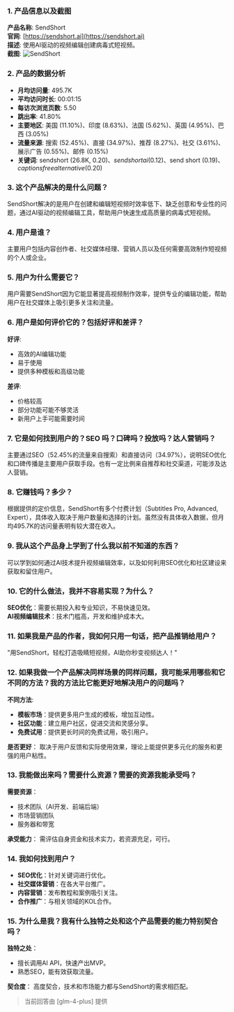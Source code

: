 ### 1. 产品信息以及截图

**产品名称**: SendShort  
**官网**: [https://sendshort.ai](https://sendshort.ai)  
**描述**: 使用AI驱动的视频编辑创建病毒式短视频。  
**截图**: ![SendShort](https://cdn-images.toolify.ai/170349890114747987.jpg)

### 2. 产品的数据分析

- **月均访问量**: 495.7K
- **平均访问时长**: 00:01:15
- **每访次浏览页数**: 5.50
- **跳出率**: 41.80%
- **主要地区**: 美国 (11.10%)、印度 (8.63%)、法国 (5.62%)、英国 (4.95%)、巴西 (3.05%)
- **流量来源**: 搜索 (52.45%)、直接 (34.97%)、推荐 (8.27%)、社交 (3.61%)、展示广告 (0.55%)、邮件 (0.15%)
- **关键词**: sendshort (26.8K, $0.20)、sendshort ai ($0.12)、send short ($0.19)、captions free alternative ($0.20)

### 3. 这个产品解决的是什么问题？

SendShort解决的是用户在创建和编辑短视频时效率低下、缺乏创意和专业性的问题，通过AI驱动的视频编辑工具，帮助用户快速生成高质量的病毒式短视频。

### 4. 用户是谁？

主要用户包括内容创作者、社交媒体经理、营销人员以及任何需要高效制作短视频的个人或企业。

### 5. 用户为什么需要它？

用户需要SendShort因为它能显著提高视频制作效率，提供专业的编辑功能，帮助用户在社交媒体上吸引更多关注和流量。

### 6. 用户是如何评价它的？包括好评和差评？

**好评**:
- 高效的AI编辑功能
- 易于使用
- 提供多种模板和高级功能

**差评**:
- 价格较高
- 部分功能可能不够灵活
- 新用户上手可能需要时间

### 7. 它是如何找到用户的？SEO 吗？口碑吗？投放吗？达人营销吗？

主要通过SEO（52.45%的流量来自搜索）和直接访问（34.97%），说明SEO优化和口碑传播是主要用户获取手段。也有一定比例来自推荐和社交渠道，可能涉及达人营销。

### 8. 它赚钱吗？多少？

根据提供的定价信息，SendShort有多个付费计划（Subtitles Pro, Advanced, Expert），具体收入取决于用户数量和选择的计划。虽然没有具体收入数据，但月均495.7K的访问量表明有较大潜在收入。

### 9. 我从这个产品身上学到了什么我以前不知道的东西？

可以学到如何通过AI技术提升视频编辑效率，以及如何利用SEO优化和社区建设来获取和留住用户。

### 10. 它的什么做法，我并不容易实现？为什么？

**SEO优化**：需要长期投入和专业知识，不易快速见效。  
**AI视频编辑技术**：技术门槛高，开发和维护成本大。

### 11. 如果我是产品的作者，我如何只用一句话，把产品推销给用户？

"用SendShort，轻松打造吸睛短视频，AI助你秒变视频达人！"

### 12. 如果我做一个产品解决同样场景的同样问题，我可能采用哪些和它不同的方法？我的方法比它能更好地解决用户的问题吗？

**不同方法**:
- **模板市场**：提供更多用户生成的模板，增加互动性。
- **社区功能**：建立用户社区，促进交流和灵感分享。
- **免费试用**：提供更长时间的免费试用，吸引用户。

**是否更好**：
取决于用户反馈和实际使用效果，理论上能提供更多元化的服务和更强的用户粘性。

### 13. 我能做出来吗？需要什么资源？需要的资源我能承受吗？

**需要资源**：
- 技术团队（AI开发、前端后端）
- 市场营销团队
- 服务器和带宽

**承受能力**：
需评估自身资金和技术实力，若资源充足，可行。

### 14. 我如何找到用户？

- **SEO优化**：针对关键词进行优化。
- **社交媒体营销**：在各大平台推广。
- **内容营销**：发布教程和案例吸引关注。
- **合作推广**：与相关领域的KOL合作。

### 15. 为什么是我？我有什么独特之处和这个产品需要的能力特别契合吗？

**独特之处**：
- 擅长调用AI API，快速产出MVP。
- 熟悉SEO，能有效获取流量。

**契合度**：
高度契合，技术和市场能力都与SendShort的需求相匹配。

> 当前回答由 [glm-4-plus] 提供
